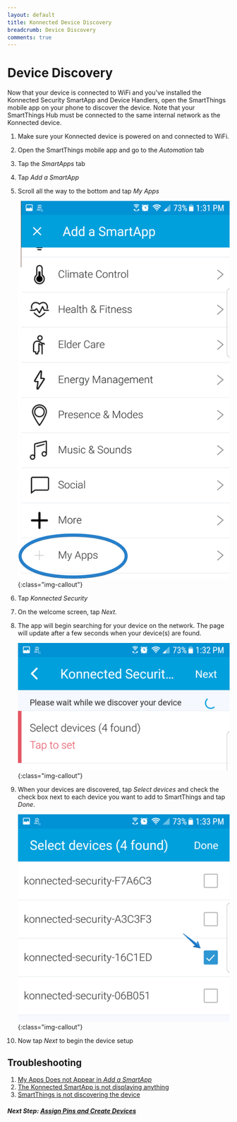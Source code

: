 ```yaml
---
layout: default
title: Konnected Device Discovery
breadcrumb: Device Discovery
comments: true
---
```


# Device Discovery

Now that your device is connected to WiFi and you've installed the Konnected Security SmartApp and Device Handlers, open
the SmartThings mobile app on your phone to discover the device. Note that your SmartThings Hub must be connected to the
same internal network as the Konnected device.

1. Make sure your Konnected device is powered on and connected to WiFi.

1. Open the SmartThings mobile app and go to the _Automation_ tab

1. Tap the _SmartApps_ tab

1. Tap _Add a SmartApp_

1. Scroll all the way to the bottom and tap _My Apps_

    ![](/assets/images/mobileapp-add-smartapp.png){:class="img-callout"}

1. Tap _Konnected Security_

1. On the welcome screen, tap _Next_. 

1. The app will begin searching for your device on the network. The page will update after a few seconds when your
 device(s) are found.
 
    ![](/assets/images/mobileapp-device-discovery.png){:class="img-callout"}
    
1. When your devices are discovered, tap _Select devices_ and check the check box next to each device you want to add to
SmartThings and tap _Done_.

    ![](/assets/images/mobileapp-select-devices.png){:class="img-callout"}
    
1. Now tap _Next_ to begin the device setup

## Troubleshooting 

1. [My Apps Does not Appear in _Add a SmartApp_](/security-alarm-system/troubleshooting/my-apps)
1. [The Konnected SmartApp is not displaying anything](/security-alarm-system/troubleshooting/discovery-smartapp-error) 
1. [SmartThings is not discovering the device](/security-alarm-system/troubleshooting/discovery-cant-find-device) 


##### **Next Step:** [Assign Pins and Create Devices](/security-alarm-system/setup/assign-pins)

